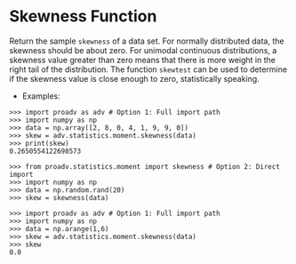 # Skewness Function

Return the sample `skewness` of a data set. For normally distributed data, the skewness should be about zero. For unimodal continuous distributions, a skewness value greater than zero means that there is more weight in the right tail of the distribution. The function `skewtest` can be used to determine if the skewness value is close enough to zero, statistically speaking.

- Examples:

>>>
    >>> import proadv as adv # Option 1: Full import path
    >>> import numpy as np
    >>> data = np.array([2, 8, 0, 4, 1, 9, 9, 0]) 
    >>> skew = adv.statistics.moment.skewness(data)
    >>> print(skew)
    0.2650554122698573

>>>
    >>> from proadv.statistics.moment import skewness # Option 2: Direct import
    >>> import numpy as np
    >>> data = np.random.rand(20)
    >>> skew = skewness(data) 

>>>
    >>> import proadv as adv # Option 1: Full import path
    >>> import numpy as np
    >>> data = np.arange(1,6)
    >>> skew = adv.statistics.moment.skewness(data)
    >>> skew
    0.0